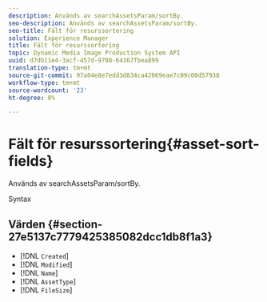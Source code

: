 ```yaml
---
description: Används av searchAssetsParam/sortBy.
seo-description: Används av searchAssetsParam/sortBy.
seo-title: Fält för resurssortering
solution: Experience Manager
title: Fält för resurssortering
topic: Dynamic Media Image Production System API
uuid: d7db11e4-3acf-457d-9708-64167fbea899
translation-type: tm+mt
source-git-commit: 97a84e8e7edd3d834ca42069eae7c09c00d57938
workflow-type: tm+mt
source-wordcount: '23'
ht-degree: 0%

---
```



# Fält för resurssortering{#asset-sort-fields}

Används av searchAssetsParam/sortBy.

Syntax

## Värden {#section-27e5137c7779425385082dcc1db8f1a3}

* [!DNL `Created`]
* [!DNL `Modified`]
* [!DNL `Name`]
* [!DNL `AssetType`]
* [!DNL `FileSize`]

